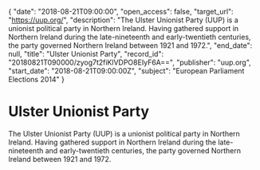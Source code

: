 {
  "date": "2018-08-21T09:00:00", 
  "open_access": false, 
  "target_url": "https://uup.org/", 
  "description": "The Ulster Unionist Party (UUP) is a unionist political party in Northern Ireland. Having gathered support in Northern Ireland during the late-nineteenth and early-twentieth centuries, the party governed Northern Ireland between 1921 and 1972.", 
  "end_date": null, 
  "title": "Ulster Unionist Party", 
  "record_id": "20180821T090000/zyog7t2fiKlVDPO8EIyF6A==", 
  "publisher": "uup.org", 
  "start_date": "2018-08-21T09:00:00Z", 
  "subject": "European Parliament Elections 2014"
}

# Ulster Unionist Party

The Ulster Unionist Party (UUP) is a unionist political party in Northern Ireland. Having gathered support in Northern Ireland during the late-nineteenth and early-twentieth centuries, the party governed Northern Ireland between 1921 and 1972.